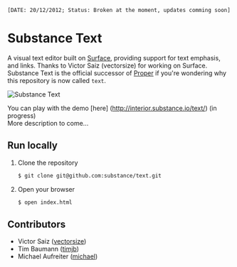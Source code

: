     [DATE: 20/12/2012; Status: Broken at the moment, updates comming soon]

# Substance Text

A visual text editor built on [Surface](http://github.com/substance/surface), providing support for text emphasis, and links. Thanks to Victor Saiz (vectorsize) for working on Surface. Substance Text is the official successor of [Proper](http://github.com/michael/proper) if you're wondering why this repository is now called `text`.

![Substance Text](http://substance.github.com/text/assets/text3.png)

You can play with the demo [here] (http://interior.substance.io/text/) (in progress)  
More description to come...

## Run locally

1. Clone the repository

   ```bash
   $ git clone git@github.com:substance/text.git
   ```

2. Open your browser
   
   ```bash
   $ open index.html
   ```

## Contributors

- Victor Saiz ([vectorsize](http://github.com/vectorsize))
- Tim Baumann ([timjb](http://github.com/timjb))
- Michael Aufreiter ([michael](http://github.com/michael))
